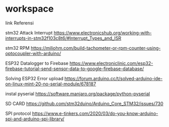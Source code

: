 # workspace

link Referensi

stm32 Attack Interrupt
https://www.electronicshub.org/working-with-interrupts-in-stm32f103c8t6/#Interrupt_Types_and_ISR

stm32 RPM
https://miliohm.com/build-tachometer-or-rpm-counter-using-optocoupler-with-arduino/

ESP32 Datalogger to Firebase
https://www.electroniclinic.com/esp32-firebase-tutorial-send-sensor-data-to-google-firebase-database/

Solving ESP32 Error upload
https://forum.arduino.cc/t/solved-arduino-ide-on-linux-mint-20-no-serial-module/678187

instal pyserial
https://software.manjaro.org/package/python-pyserial

SD CARD
https://github.com/stm32duino/Arduino_Core_STM32/issues/730

SPI protocol
https://www.e-tinkers.com/2020/03/do-you-know-arduino-spi-and-arduino-spi-library/
